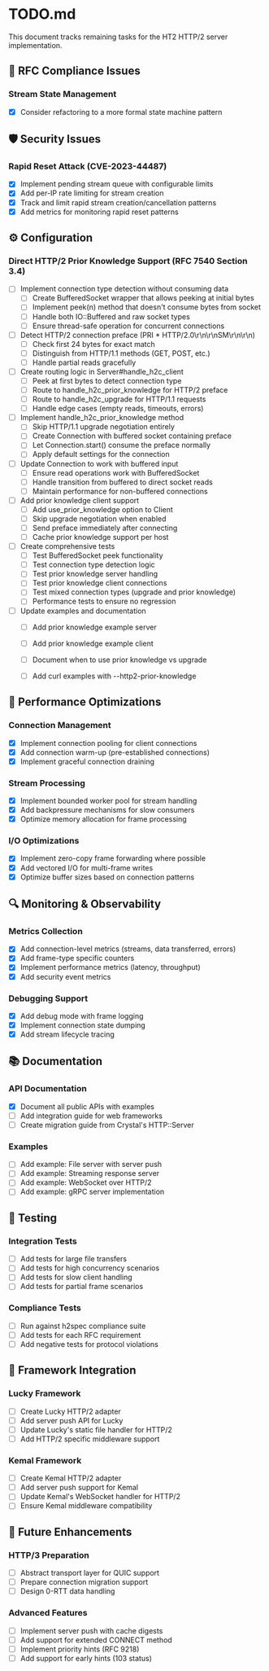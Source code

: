 # TODO.md

This document tracks remaining tasks for the HT2 HTTP/2 server implementation.

## 🔧 RFC Compliance Issues

### Stream State Management
- [x] Consider refactoring to a more formal state machine pattern


## 🛡️ Security Issues

### Rapid Reset Attack (CVE-2023-44487)
- [x] Implement pending stream queue with configurable limits
- [x] Add per-IP rate limiting for stream creation
- [x] Track and limit rapid stream creation/cancellation patterns
- [x] Add metrics for monitoring rapid reset patterns

## ⚙️ Configuration

### Direct HTTP/2 Prior Knowledge Support (RFC 7540 Section 3.4)
- [ ] Implement connection type detection without consuming data
  - [ ] Create BufferedSocket wrapper that allows peeking at initial bytes
  - [ ] Implement peek(n) method that doesn't consume bytes from socket
  - [ ] Handle both IO::Buffered and raw socket types
  - [ ] Ensure thread-safe operation for concurrent connections
- [ ] Detect HTTP/2 connection preface (PRI * HTTP/2.0\r\n\r\nSM\r\n\r\n)
  - [ ] Check first 24 bytes for exact match
  - [ ] Distinguish from HTTP/1.1 methods (GET, POST, etc.)
  - [ ] Handle partial reads gracefully
- [ ] Create routing logic in Server#handle_h2c_client
  - [ ] Peek at first bytes to detect connection type
  - [ ] Route to handle_h2c_prior_knowledge for HTTP/2 preface
  - [ ] Route to handle_h2c_upgrade for HTTP/1.1 requests
  - [ ] Handle edge cases (empty reads, timeouts, errors)
- [ ] Implement handle_h2c_prior_knowledge method
  - [ ] Skip HTTP/1.1 upgrade negotiation entirely
  - [ ] Create Connection with buffered socket containing preface
  - [ ] Let Connection.start() consume the preface normally
  - [ ] Apply default settings for the connection
- [ ] Update Connection to work with buffered input
  - [ ] Ensure read operations work with BufferedSocket
  - [ ] Handle transition from buffered to direct socket reads
  - [ ] Maintain performance for non-buffered connections
- [ ] Add prior knowledge client support
  - [ ] Add use_prior_knowledge option to Client
  - [ ] Skip upgrade negotiation when enabled
  - [ ] Send preface immediately after connecting
  - [ ] Cache prior knowledge support per host
- [ ] Create comprehensive tests
  - [ ] Test BufferedSocket peek functionality
  - [ ] Test connection type detection logic
  - [ ] Test prior knowledge server handling
  - [ ] Test prior knowledge client connections
  - [ ] Test mixed connection types (upgrade and prior knowledge)
  - [ ] Performance tests to ensure no regression
- [ ] Update examples and documentation
  - [ ] Add prior knowledge example server
  - [ ] Add prior knowledge example client
  - [ ] Document when to use prior knowledge vs upgrade
  - [ ] Add curl examples with --http2-prior-knowledge


## 🚀 Performance Optimizations

### Connection Management
- [x] Implement connection pooling for client connections
- [x] Add connection warm-up (pre-established connections)
- [x] Implement graceful connection draining

### Stream Processing
- [x] Implement bounded worker pool for stream handling
- [x] Add backpressure mechanisms for slow consumers
- [x] Optimize memory allocation for frame processing

### I/O Optimizations
- [x] Implement zero-copy frame forwarding where possible
- [x] Add vectored I/O for multi-frame writes
- [x] Optimize buffer sizes based on connection patterns

## 🔍 Monitoring & Observability

### Metrics Collection
- [x] Add connection-level metrics (streams, data transferred, errors)
- [x] Add frame-type specific counters
- [x] Implement performance metrics (latency, throughput)
- [x] Add security event metrics

### Debugging Support
- [x] Add debug mode with frame logging
- [x] Implement connection state dumping
- [x] Add stream lifecycle tracing

## 📚 Documentation

### API Documentation
- [x] Document all public APIs with examples
- [ ] Add integration guide for web frameworks
- [ ] Create migration guide from Crystal's HTTP::Server

### Examples
- [ ] Add example: File server with server push
- [ ] Add example: Streaming response server
- [ ] Add example: WebSocket over HTTP/2
- [ ] Add example: gRPC server implementation

## 🧪 Testing

### Integration Tests
- [ ] Add tests for large file transfers
- [ ] Add tests for high concurrency scenarios
- [ ] Add tests for slow client handling
- [ ] Add tests for partial frame scenarios

### Compliance Tests
- [ ] Run against h2spec compliance suite
- [ ] Add tests for each RFC requirement
- [ ] Add negative tests for protocol violations

## 🔄 Framework Integration

### Lucky Framework
- [ ] Create Lucky HTTP/2 adapter
- [ ] Add server push API for Lucky
- [ ] Update Lucky's static file handler for HTTP/2
- [ ] Add HTTP/2 specific middleware support

### Kemal Framework
- [ ] Create Kemal HTTP/2 adapter
- [ ] Add server push support for Kemal
- [ ] Update Kemal's WebSocket handler for HTTP/2
- [ ] Ensure Kemal middleware compatibility

## 🎯 Future Enhancements

### HTTP/3 Preparation
- [ ] Abstract transport layer for QUIC support
- [ ] Prepare connection migration support
- [ ] Design 0-RTT data handling

### Advanced Features
- [ ] Implement server push with cache digests
- [ ] Add support for extended CONNECT method
- [ ] Implement priority hints (RFC 9218)
- [ ] Add support for early hints (103 status)